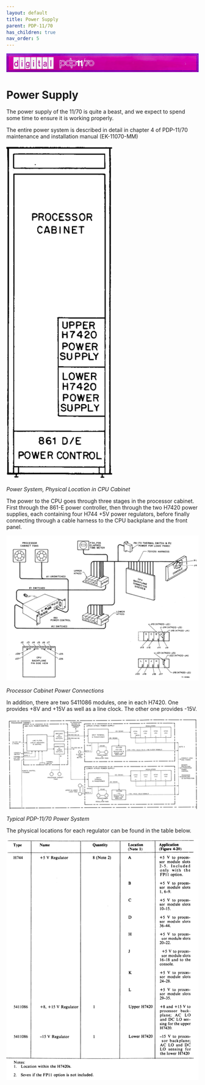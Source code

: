 ```yaml
---
layout: default
title: Power Supply
parent: PDP-11/70
has_children: true
nav_order: 5
---
```


![](../../../assets/images/pdp-11-70/2021-03-17_09.56_Cabinet_header-1-768x75.jpg)

# Power Supply

The power supply of the 11/70 is quite a beast, and we expect to spend some time to ensure it is working properly.

The entire power system is described in detail in chapter 4 of PDP-11/70 maintenance and installation manual (EK-11070-MM)

![](../../../assets/images/pdp-11-70/EK-11070-MM-002_Fig_4.1_2.png)

_Power System, Physical Location in CPU Cabinet_

The power to the CPU goes through three stages in the processor cabinet. First through the 861-E power controller, then through the two H7420 power supplies, each containing four H744 +5V power regulators, before finally connecting through a cable harness to the CPU backplane and the front panel.

![](../../../assets/images/pdp-11-70/EK-11070-MM-002_Fig_4.3-1024x773.png)

_Processor Cabinet Power Connections_

In addition, there are two 5411086 modules, one in each H7420. One provides +8V and +15V as well as a line clock. The other one provides -15V.

![](../../../assets/images/pdp-11-70/EK-11070-MM-002_Fig_4.2-1024x488.png)

_Typical PDP-11/70 Power System_

The physical locations for each regulator can be found in the table below.

![](../../../assets/images/pdp-11-70/EK-11070-MM-002_Table_4.1-768x962.png)
